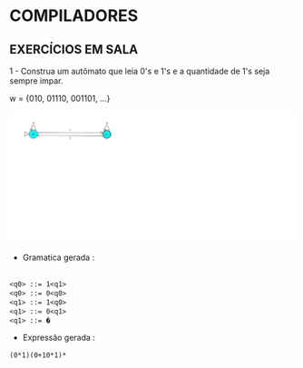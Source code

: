 # COMPILADORES 

## EXERCÍCIOS EM SALA 

1 - Construa um autômato que leia 0's e 1's e a quantidade de 1's seja sempre impar.

w = {010, 01110, 001101, ...}

![](exercicio2.jpg)

- Gramatica gerada :
```

<q0> ::= 1<q1>
<q0> ::= 0<q0>
<q1> ::= 1<q0>
<q1> ::= 0<q1>
<q1> ::= �

```

- Expressão gerada :

```
(0*1)(0+10*1)*

```

